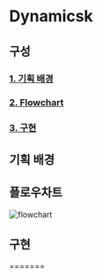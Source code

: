 # Dynamicsk


## 구성
### [1. 기획 배경](#기획-배경)
### [2. Flowchart](#플로우차트)
### [3. 구현](#구현)


## **기획 배경**


## **플로우차트**

![flowchart](https://github.com/qj0r9j0vc2/Dynamicsk/blob/main/Dynamicsk-FlowChart.png)

## **구현**
=======


